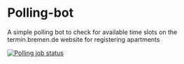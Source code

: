 # Polling-bot
A simple polling bot to check for available time slots on the termin.bremen.de website for registering apartments 

[![Polling job status](https://github.com/divineod/Polling-bot/actions/workflows/cron.yml/badge.svg)](https://github.com/divineod/Polling-bot/actions/workflows/cron.yml)
